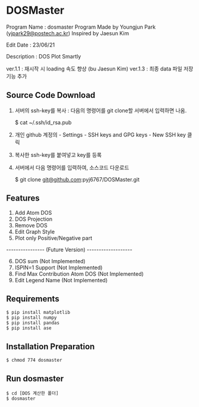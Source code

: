 # DOSMaster
Program Name : dosmaster Program
Made by Youngjun Park (yjpark29@postech.ac.kr)
Inspired by Jaesun Kim

Edit Date : 23/06/21

Description : DOS Plot Smartly

ver.1.1 : 재시작 시 loading 속도 향상 (bu Jaesun Kim)
ver.1.3 : 최종 data 파일 저장 기능 추가


## Source Code Download

   1) 서버의 ssh-key를 복사 : 다음의 명령어를 git clone할 서버에서 입력하면 나옴.
   
   
         $ cat ~/.ssh/id_rsa.pub
   3) 개인 github 계정의 - Settings - SSH keys and GPG keys - New SSH key 클릭
   4) 복사한 ssh-key를 붙여넣고 key를 등록
   5) 서버에서 다음 명령어를 입력하여, 소스코드 다운로드
   
         $ git clone git@github.com:pyj6767/DOSMaster.git


## Features
1) Add Atom DOS
2) DOS Projection
3) Remove DOS
4) Edit Graph Style
5) Plot only Positive/Negative part

---------------- (Future Version) -------------------

6) DOS sum (Not Implemented)
7) ISPIN=1 Support (Not Implemented)
8) Find Max Contribution Atom DOS (Not Implemented)
9) Edit Legend Name (Not Implemented)

## Requirements

    $ pip install matplotlib
    $ pip install numpy
    $ pip install pandas
    $ pip install ase


## Installation Preparation

    $ chmod 774 dosmaster

## Run dosmaster

    $ cd [DOS 계산한 폴더]
    $ dosmaster

